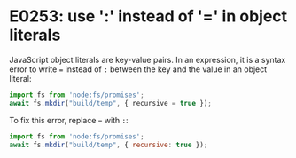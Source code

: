 # E0253: use ':' instead of '=' in object literals

JavaScript object literals are key-value pairs. In an expression, it is a syntax
error to write `=` instead of `:` between the key and the value in an object
literal:

```javascript
import fs from 'node:fs/promises';
await fs.mkdir("build/temp", { recursive = true });
```

To fix this error, replace `=` with `:`:

```javascript
import fs from 'node:fs/promises';
await fs.mkdir("build/temp", { recursive: true });
```
